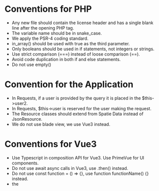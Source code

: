 # Conventions for PHP

- Any new file should contain the license header and has a single blank line after the opening PHP tag.
- The variable name should be in snake_case.
- We apply the PSR-4 coding standard.
- in_array() should be used with true as the third parameter.
- Only booleans should be used in if statements, not integers or strings.
- Use strict comparison (===) instead of loose comparison (==).
- Avoid code duplication in both if and else statements.
- Do not use empty() 

# Convention for the Application

- In Requests, if a user is provided by the query it is placed in the $this->user2.
- In Requests, $this->user is reserved for the user making the request.
- The Resource classes should extend from Spatie Data instead of JsonResource.
- We do not use blade view, we use Vue3 instead.

# Conventions for Vue3

- Use Typescript in composition API for Vue3. Use PrimeVue for UI components.
- Do not use await async calls in Vue3, use .then() instead.
- Do not use const function = () => {}, use function functionName() {} instead.
- the <template> comes first, then <script lang="ts">, then <style>.
- axios requests should be in the services/ directory and make use of `${Constants.getApiUrl()}` to specify the base URL.

# Documentation Conventions

- Use Markdown format for documentation.
- At the bottom of the file, add an hr line followed by "*Last updated: [date of the update]*" 

# Testing Conventions

- Tests in the tests/Unit directory should extend from AbstractTestCase.
- Tests in the tests/Feature_v2 directory should extend from BaseApiWithDataTest.
- No need to mock the database in tests, we use the in-memory SQLite database instead.